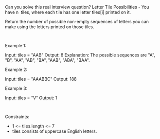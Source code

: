 Can you solve this real interview question? Letter Tile Possibilities - You have n  tiles, where each tile has one letter tiles[i] printed on it.

Return the number of possible non-empty sequences of letters you can make using the letters printed on those tiles.

 

Example 1:


Input: tiles = "AAB"
Output: 8
Explanation: The possible sequences are "A", "B", "AA", "AB", "BA", "AAB", "ABA", "BAA".


Example 2:


Input: tiles = "AAABBC"
Output: 188


Example 3:


Input: tiles = "V"
Output: 1


 

Constraints:

 * 1 <= tiles.length <= 7
 * tiles consists of uppercase English letters.